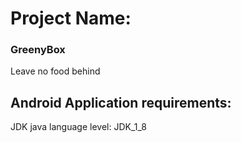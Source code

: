 # Project Name:
### GreenyBox
Leave no food behind
## Android Application requirements:
JDK java language level: JDK_1_8
